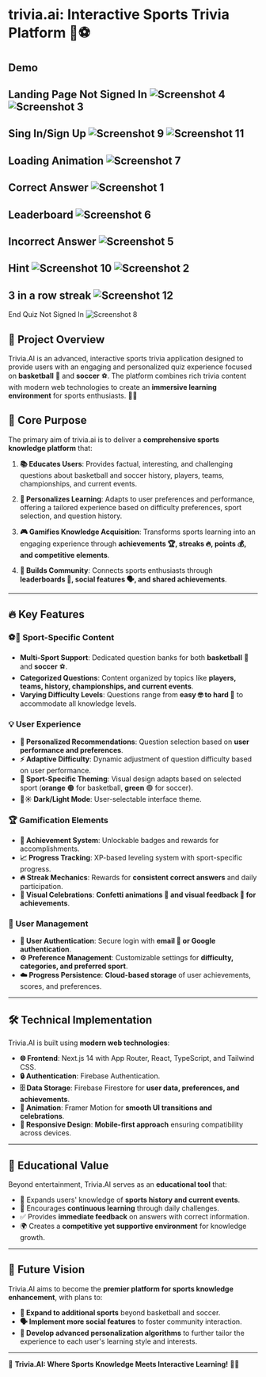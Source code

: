 # trivia.ai: Interactive Sports Trivia Platform 🏀⚽

## Demo

Landing Page Not Signed In
![Screenshot 4](demo/home_soccer_light.png)
![Screenshot 3](demo/home_soccer_dark.png)
---
Sing In/Sign Up
![Screenshot 9](demo/signin.png)
![Screenshot 11](demo/signup.png)
---
Loading Animation
![Screenshot 7](demo/loading.png)
---
Correct Answer
![Screenshot 1](demo/correct_answer.png)
---
Leaderboard
![Screenshot 6](demo/leadboard.png)
---
Incorrect Answer
![Screenshot 5](demo/incorrect.png)
---
Hint
![Screenshot 10](demo/soccer_hint_light.png)
![Screenshot 2](demo/hint.png)
---
3 in a row streak
![Screenshot 12](demo/streak.png)
---
End Quiz Not Signed In
![Screenshot 8](demo/signed_out_qiuz.png)



## 🚀 Project Overview

Trivia.AI is an advanced, interactive sports trivia application designed to provide users with an engaging and personalized quiz experience focused on **basketball** 🏀 and **soccer** ⚽. The platform combines rich trivia content with modern web technologies to create an **immersive learning environment** for sports enthusiasts. 🎯🔥

## 🎯 Core Purpose

The primary aim of trivia.ai is to deliver a **comprehensive sports knowledge platform** that:

1. **📚 Educates Users**: Provides factual, interesting, and challenging questions about basketball and soccer history, players, teams, championships, and current events.

2. **🤖 Personalizes Learning**: Adapts to user preferences and performance, offering a tailored experience based on difficulty preferences, sport selection, and question history.

3. **🎮 Gamifies Knowledge Acquisition**: Transforms sports learning into an engaging experience through **achievements 🏆, streaks 🔥, points 💰, and competitive elements**.

4. **👥 Builds Community**: Connects sports enthusiasts through **leaderboards 🏅, social features 🗣️, and shared achievements**.

---

## 🔥 Key Features

### ⚽🏀 Sport-Specific Content
- **Multi-Sport Support**: Dedicated question banks for both **basketball** 🏀 and **soccer** ⚽.
- **Categorized Questions**: Content organized by topics like **players, teams, history, championships, and current events**.
- **Varying Difficulty Levels**: Questions range from **easy 🤓 to hard 🧠** to accommodate all knowledge levels.

### 💡 User Experience
- **🎯 Personalized Recommendations**: Question selection based on **user performance and preferences**.
- **⚡ Adaptive Difficulty**: Dynamic adjustment of question difficulty based on user performance.
- **🎨 Sport-Specific Theming**: Visual design adapts based on selected sport (**orange** 🟠 for basketball, **green** 🟢 for soccer).
- **🌙☀️ Dark/Light Mode**: User-selectable interface theme.

### 🏆 Gamification Elements
- **🏅 Achievement System**: Unlockable badges and rewards for accomplishments.
- **📈 Progress Tracking**: XP-based leveling system with sport-specific progress.
- **🔥 Streak Mechanics**: Rewards for **consistent correct answers** and daily participation.
- **🎉 Visual Celebrations**: **Confetti animations 🎊 and visual feedback 🎇 for achievements**.

### 🔐 User Management
- **🔑 User Authentication**: Secure login with **email 📧 or Google authentication**.
- **⚙️ Preference Management**: Customizable settings for **difficulty, categories, and preferred sport**.
- **☁️ Progress Persistence**: **Cloud-based storage** of user achievements, scores, and preferences.

---

## 🛠️ Technical Implementation

Trivia.AI is built using **modern web technologies**:

- **🌐 Frontend**: Next.js 14 with App Router, React, TypeScript, and Tailwind CSS.
- **🔒 Authentication**: Firebase Authentication.
- **🗄️ Data Storage**: Firebase Firestore for **user data, preferences, and achievements**.
- **💫 Animation**: Framer Motion for **smooth UI transitions and celebrations**.
- **📱 Responsive Design**: **Mobile-first approach** ensuring compatibility across devices.

---

## 📖 Educational Value

Beyond entertainment, Trivia.AI serves as an **educational tool** that:

- 📜 Expands users' knowledge of **sports history and current events**.
- 🎯 Encourages **continuous learning** through daily challenges.
- ✅ Provides **immediate feedback** on answers with correct information.
- 🌍 Creates a **competitive yet supportive environment** for knowledge growth.

---

## 🌟 Future Vision

Trivia.AI aims to become the **premier platform for sports knowledge enhancement**, with plans to:

- **🏏 Expand to additional sports** beyond basketball and soccer.
- **🗣️ Implement more social features** to foster community interaction.
- **🧠 Develop advanced personalization algorithms** to further tailor the experience to each user's learning style and interests.

---

🎉 **Trivia.AI: Where Sports Knowledge Meets Interactive Learning!** 🚀🔥

